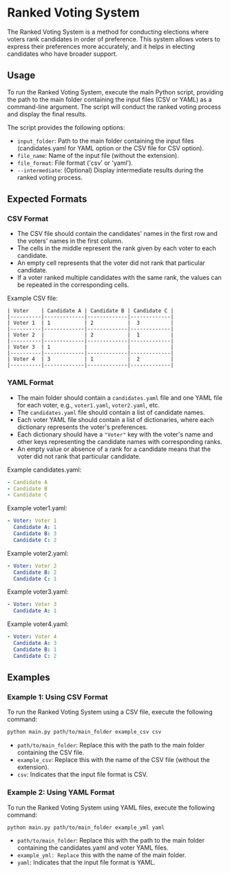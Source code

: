 # Ranked Voting System

The Ranked Voting System is a method for conducting elections where voters rank candidates in order of preference. This system allows voters to express their preferences more accurately, and it helps in electing candidates who have broader support.

## Usage

To run the Ranked Voting System, execute the main Python script, providing the path to the main folder containing the input files (CSV or YAML) as a command-line argument. The script will conduct the ranked voting process and display the final results.

The script provides the following options:

- `input_folder`: Path to the main folder containing the input files (candidates.yaml for YAML option or the CSV file for CSV option).
- `file_name`: Name of the input file (without the extension).
- `file_format`: File format ('csv' or 'yaml').
- `--intermediate`: (Optional) Display intermediate results during the ranked voting process.

## Expected Formats

### CSV Format

- The CSV file should contain the candidates' names in the first row and the voters' names in the first column.
- The cells in the middle represent the rank given by each voter to each candidate.
- An empty cell represents that the voter did not rank that particular candidate.
- If a voter ranked multiple candidates with the same rank, the values can be repeated in the corresponding cells.

Example CSV file:

```cvs
| Voter    | Candidate A | Candidate B | Candidate C |
|----------|-------------|-------------|-------------|
| Voter 1  | 1           | 2           |  3          |
|----------|-------------|-------------|-------------|
| Voter 2  |             | 2           |  1          |
|----------|-------------|-------------|-------------|
| Voter 3  | 1           |             |             |
|----------|-------------|-------------|-------------|
| Voter 4  | 3           | 1           |  2          |
|----------|-------------|-------------|-------------|
```

### YAML Format

- The main folder should contain a `candidates.yaml` file and one YAML file for each voter, e.g., `voter1.yaml`, `voter2.yaml`, etc.
- The `candidates.yaml` file should contain a list of candidate names.
- Each voter YAML file should contain a list of dictionaries, where each dictionary represents the voter's preferences.
- Each dictionary should have a `"Voter"` key with the voter's name and other keys representing the candidate names with corresponding ranks.
- An empty value or absence of a rank for a candidate means that the voter did not rank that particular candidate.

Example candidates.yaml:

```yaml
- Candidate A
- Candidate B
- Candidate C
```
Example voter1.yaml:
```yaml
- Voter: Voter 1
  Candidate A: 1
  Candidate B: 3
  Candidate C: 2
```
Example voter2.yaml:
```yaml
- Voter: Voter 2
  Candidate B: 2
  Candidate C: 1
```
Example voter3.yaml:
```yaml
- Voter: Voter 3
  Candidate A: 1
```
Example voter4.yaml:
```yaml
- Voter: Voter 4
  Candidate A: 3
  Candidate B: 1
  Candidate C: 2
```
## Examples

### Example 1: Using CSV Format

To run the Ranked Voting System using a CSV file, execute the following command:

```bash
python main.py path/to/main_folder example_csv csv
```
- `path/to/main_folder`: Replace this with the path to the main folder containing the CSV file.
- `example_csv`: Replace this with the name of the CSV file (without the extension).
- `csv`: Indicates that the input file format is CSV.


### Example 2: Using YAML Format

To run the Ranked Voting System using YAML files, execute the following command:

```bash
python main.py path/to/main_folder example_yml yaml
```

- `path/to/main_folder`: Replace this with the path to the main folder containing the candidates.yaml and voter YAML files.
- `example_yml: Replace` this with the name of the main folder.
- `yaml`: Indicates that the input file format is YAML.